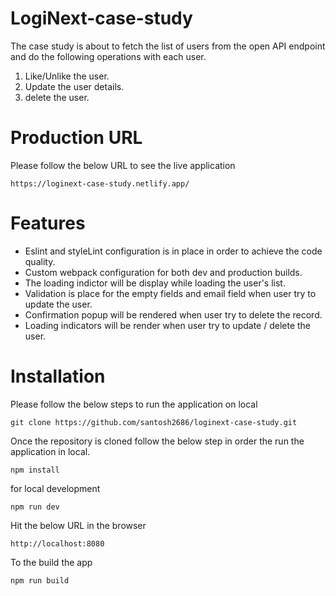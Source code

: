 # LogiNext-case-study

The case study is about to fetch the list of users from the open API endpoint and do the following operations with each user.

1. Like/Unlike the user.
2. Update the user details.
3. delete the user.

# Production URL

Please follow the below URL to see the live application

```
https://loginext-case-study.netlify.app/
```

# Features
 - Eslint and styleLint configuration is in place in order to achieve the code quality.
 - Custom webpack configuration for both dev and production builds.
 - The loading indictor will be display while loading the user's list.
 - Validation is place for the empty fields and email field when user try to update the user.
 - Confirmation popup will be rendered when user try to delete the record.
 - Loading indicators will be render when user try to update / delete the user.

 # Installation
 Please follow the below steps to run the application on local

 ```
 git clone https://github.com/santosh2686/loginext-case-study.git
 ```

Once the repository is cloned follow the below step in order the run the application in local.

```
npm install
```

for local development

```
npm run dev
```

Hit the below URL in the browser

```
http://localhost:8080
```

To the build the app

```
npm run build
```